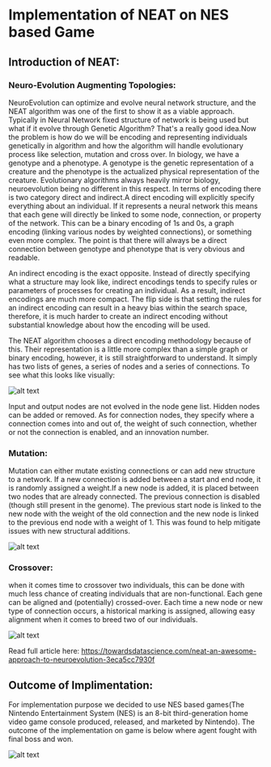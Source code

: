 # Implementation of NEAT on NES based Game

## Introduction of NEAT:

### Neuro-Evolution Augmenting Topologies: 
NeuroEvolution can optimize and evolve neural network structure, and the NEAT algorithm was one of the first to show it as a viable approach. 
Typically in Neural Network fixed structure of network is being used but what if it evolve through Genetic Algorithm? That's a really good idea.Now the problem is how do we will be 
encoding and representing individuals genetically in algorithm and how the algorithm will handle evolutionary process like selection, mutation and cross over. In biology, we have a 
genotype and a phenotype. A genotype is the genetic representation of a creature and the phenotype is the actualized physical representation of the creature. Evolutionary algorithms
always heavily mirror biology, neuroevolution being no different in this respect. In terms of encoding there is two category direct and indirect.A direct encoding will explicitly specify everything about an individual. If it represents a neural network this means that each gene will directly be linked to some node, connection, or property of the network. This can be a binary encoding of 1s and 0s, a graph encoding (linking various nodes by weighted connections), or something even more complex. The point is that there will always be a direct connection between genotype and phenotype that is very obvious and readable.

An indirect encoding is the exact opposite. Instead of directly specifying what a structure may look like, indirect encodings tends to specify rules or parameters of processes for creating an individual. As a result, indirect encodings are much more compact. The flip side is that setting the rules for an indirect encoding can result in a heavy bias within the search space, therefore, it is much harder to create an indirect encoding without substantial knowledge about how the encoding will be used.

The NEAT algorithm chooses a direct encoding methodology because of this. Their representation is a little more complex than a simple graph or binary encoding, however, it is still straightforward to understand. It simply has two lists of genes, a series of nodes and a series of connections. To see what this looks like visually: 

![alt text](https://miro.medium.com/max/875/0*Kze4g6cLA3maofxq.png)

Input and output nodes are not evolved in the node gene list. Hidden nodes can be added or removed. As for connection nodes, they specify where a connection comes into and out of, the weight of such connection, whether or not the connection is enabled, and an innovation number. 

### Mutation:
Mutation can either mutate existing connections or can add new structure to a network. If a new connection is added between a start and end node, it is randomly assigned a weight.If a new node is added, it is placed between two nodes that are already connected. The previous connection is disabled (though still present in the genome). The previous start node is linked to the new node with the weight of the old connection and the new node is linked to the previous end node with a weight of 1. This was found to help mitigate issues with new structural additions.

![alt text](http://miro.medium.com/max/558/0*hk8JqrWFbRiG04L2.jpg)

### Crossover:
when it comes time to crossover two individuals, this can be done with much less chance of creating individuals that are non-functional. Each gene can be aligned and (potentially) crossed-over. Each time a new node or new type of connection occurs, a historical marking is assigned, allowing easy alignment when it comes to breed two of our individuals.

![alt text](https://miro.medium.com/max/875/0*N4j_sl8M05G6pXZV.png)

Read full article here: https://towardsdatascience.com/neat-an-awesome-approach-to-neuroevolution-3eca5cc7930f

## Outcome of Implimentation:
For implementation purpose we decided to use NES based games(The Nintendo Entertainment System (NES) is an 8-bit third-generation home video game console produced, released, and marketed by Nintendo). The outcome of the implementation on game is below where agent fought with final boss and won.

![alt text](https://user-images.githubusercontent.com/62926512/89755223-499f1e80-dafc-11ea-950a-8436d3b7e203.png)

